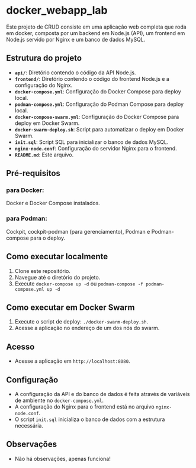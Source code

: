 ﻿# docker_webapp_lab

Este projeto de CRUD consiste em uma aplicação web completa que roda em docker, composta por um backend em Node.js (API), um frontend em Node.js servido por Nginx e um banco de dados MySQL. 

## Estrutura do projeto

* **`api/`**: Diretório contendo o código da API Node.js.
* **`frontend/`**: Diretório contendo o código do frontend Node.js e a configuração do Nginx.
* **`docker-compose.yml`**: Configuração do Docker Compose para deploy local.
* **`podman-compose.yml`**: Configuração do Podman Compose para deploy local.
* **`docker-compose-swarm.yml`**: Configuração do Docker Compose para deploy em Docker Swarm.
* **`docker-swarm-deploy.sh`**: Script para automatizar o deploy em Docker Swarm.
* **`init.sql`**: Script SQL para inicializar o banco de dados MySQL.
* **`nginx-node.conf`**: Configuração do servidor Nginx para o frontend.
* **`README.md`**: Este arquivo.

## Pré-requisitos

### para Docker: 
  Docker e Docker Compose instalados.
### para Podman: 
  Cockpit, cockpit-podman (para gerenciamento), Podman e Podman-compose para o deploy.

## Como executar localmente

1.  Clone este repositório.
2.  Navegue até o diretório do projeto.
3.  Execute `docker-compose up -d` ou `podman-compose -f podman-compose.yml up -d`

## Como executar em Docker Swarm

1.  Execute o script de deploy: `./docker-swarm-deploy.sh`.
2.  Acesse a aplicação no endereço de um dos nós do swarm.

## Acesso

* Acesse a aplicação em `http://localhost:8080`.

## Configuração

* A configuração da API e do banco de dados é feita através de variáveis de ambiente no `docker-compose.yml`.
* A configuração do Nginx para o frontend está no arquivo `nginx-node.conf`.
* O script `init.sql` inicializa o banco de dados com a estrutura necessária.

## Observações

* Não há observações, apenas funciona!
